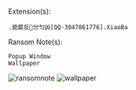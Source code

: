 Extension(s): 
```
.瓷靡反分勻凶[QQ-3047861776].XiaoBa
```
Ransom Note(s): 
```
Popup Window
Wallpaper
```
![ransomnote](https://github.com/amdfanboi/rnsmdb/blob/06d69d5b06f2490e89661c46673c6f485cd81e19/XiaoBa/English/ransomnote.PNG)
![wallpaper](https://github.com/amdfanboi/rnsmdb/blob/06d69d5b06f2490e89661c46673c6f485cd81e19/XiaoBa/English/_XiaoBa_Info_.bmp)
